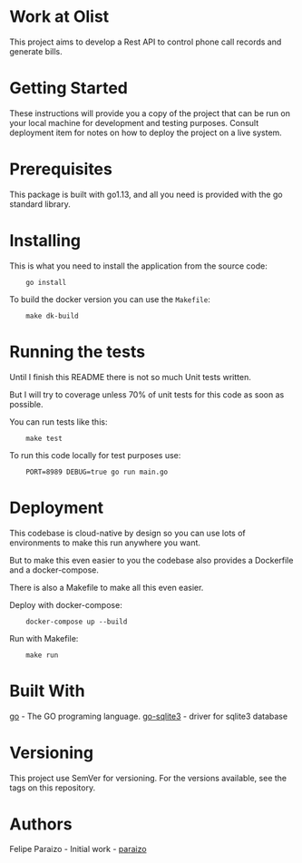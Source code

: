 # Work at Olist

This project aims to develop a Rest API to control phone call records and generate bills.

# Getting Started

These instructions will provide you a copy of the project that can be run on your local machine for development and testing purposes.
Consult deployment item for notes on how to deploy the project on a live system.

# Prerequisites

This package is built with go1.13, and all you need is provided with the go standard library.

# Installing

This is what you need to install the application from the source code:

```shell script
    go install
```

To build the docker version you can use the `Makefile`:

```shell script
    make dk-build 
```

# Running the tests

Until I finish this README there is not so much Unit tests written.

But I will try to coverage unless 70% of unit tests for this code as soon as possible.

You can run tests like this:

```shell script
    make test
```

To run this code locally for test purposes use:

```shell script
    PORT=8989 DEBUG=true go run main.go
```

# Deployment

This codebase is cloud-native by design so you can use lots of environments to make this run anywhere you want.

But to make this even easier to you the codebase also provides a Dockerfile and a docker-compose.

There is also a Makefile to make all this even easier.

Deploy with docker-compose:
```shell script
    docker-compose up --build
```

Run with Makefile:

```shell script
    make run
```

# Built With

[go](https://golang.org/) - The GO programing language.
[go-sqlite3](https://github.com/mattn/go-sqlite3) - driver for sqlite3 database 

# Versioning

This project use SemVer for versioning. For the versions available, see the tags on this repository.

# Authors

Felipe Paraizo - Initial work - [paraizo](http://paraizo.dev)
